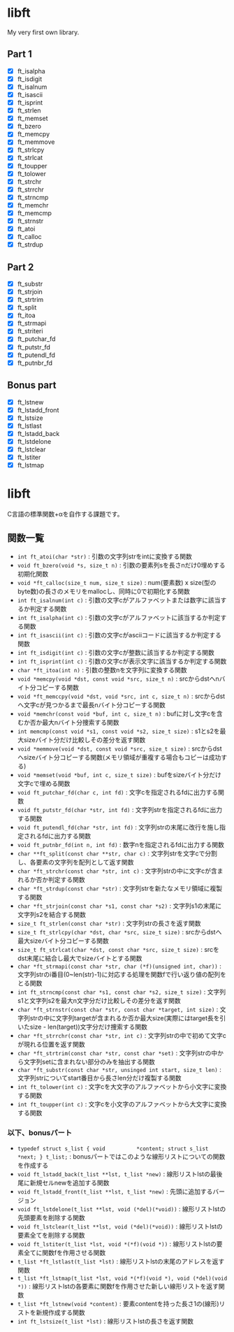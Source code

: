 # libft
My very first own library.

## Part 1
- [x] ft_isalpha
- [x] ft_isdigit
- [x] ft_isalnum
- [x] ft_isascii
- [x] ft_isprint
- [x] ft_strlen
- [x] ft_memset
- [x] ft_bzero
- [x] ft_memcpy
- [x] ft_memmove
- [x] ft_strlcpy
- [x] ft_strlcat
- [x] ft_toupper
- [x] ft_tolower
- [x] ft_strchr
- [x] ft_strrchr
- [x] ft_strncmp
- [x] ft_memchr
- [x] ft_memcmp
- [x] ft_strnstr
- [x] ft_atoi
- [x] ft_calloc
- [x] ft_strdup

## Part 2
- [x] ft_substr
- [x] ft_strjoin
- [x] ft_strtrim
- [x] ft_split
- [x] ft_itoa
- [x] ft_strmapi
- [x] ft_striteri
- [x] ft_putchar_fd
- [x] ft_putstr_fd
- [x] ft_putendl_fd
- [x] ft_putnbr_fd

## Bonus part
- [x] ft_lstnew
- [x] ft_lstadd_front
- [x] ft_lstsize
- [x] ft_lstlast
- [x] ft_lstadd_back
- [x] ft_lstdelone
- [x] ft_lstclear
- [x] ft_lstiter
- [x] ft_lstmap

# libft
C言語の標準関数+αを自作する課題です。
## 関数一覧
  - `int ft_atoi(char *str)`                   : 引数の文字列strをintに変換する関数
  - `void ft_bzero(void *s, size_t n)`         : 引数の要素列sを長さnだけ0埋めする初期化関数
  - `void *ft_calloc(size_t num, size_t size)` : num(要素数) x size(型のbyte数)の長さのメモリをmallocし、同時に0で初期化する関数
  - `int ft_isalnum(int c)`                    : 引数の文字cがアルファベットまたは数字に該当するか判定する関数
  - `int ft_isalpha(int c)`                    : 引数の文字cがアルファベットに該当するか判定する関数
  - `int ft_isascii(int c)`                    : 引数の文字cがasciiコードに該当するか判定する関数
  - `int ft_isdigit(int c)`                    : 引数の文字cが整数に該当するか判定する関数
  - `int ft_isprint(int c)`                    : 引数の文字cが表示文字に該当するか判定する関数
  - `char *ft_itoa(int n)`                     : 引数の整数nを文字列に変換する関数
  - `void *memcpy(void *dst, const void *src, size_t n)`
                                               : srcからdstへnバイト分コピーする関数
  - `void *ft_memccpy(void *dst, void *src, int c, size_t n)`
                                               : srcからdstへ文字cが見つかるまで最長nバイト分コピーする関数
  - `void *memchr(const void *buf, int c, size_t n)`
                                               : bufに対し文字cを含むか否か最大nバイト分捜索する関数
  - `int memcmp(const void *s1, const void *s2, size_t size)`
                                               : s1とs2を最大sizeバイト分だけ比較しその差分を返す関数
  - `void *memmove(void *dst, const void *src, size_t size)`
                                               : srcからdstへsizeバイト分コピーする関数(メモリ領域が重複する場合もコピーは成功する)
  - `void *memset(void *buf, int c, size_t size)`
                                               : bufをsizeバイト分だけ文字cで埋める関数
  - `void ft_putchar_fd(char c, int fd)`       : 文字cを指定されるfdに出力する関数
  - `void ft_putstr_fd(char *str, int fd)`     : 文字列strを指定されるfdに出力する関数
  - `void ft_putendl_fd(char *str, int fd)`    : 文字列strの末尾に改行を施し指定されるfdに出力する関数
  - `void ft_putnbr_fd(int n, int fd)`         : 数字nを指定されるfdに出力する関数
  - `char **ft_split(const char **str, char c)`
                                               : 文字列strを文字cで分割し、各要素の文字列を配列として返す関数
  - `char *ft_strchr(const char *str, int c)`  : 文字列strの中に文字cが含まれるか否か判定する関数
  - `char *ft_strdup(const char *str)`         : 文字列strを新たなメモリ領域に複製する関数
  - `char *ft_strjoin(const char *s1, const char *s2)`
                                               : 文字列s1の末尾に文字列s2を結合する関数
  - `size_t ft_strlen(const char *str)`        : 文字列strの長さを返す関数
  - `size_t ft_strlcpy(char *dst, char *src, size_t size)`
                                               : srcからdstへ最大sizeバイト分コピーする関数
  - `size_t ft_strlcat(char *dst, const char *src, size_t size)`
                                               : srcをdst末尾に結合し最大でsizeバイトとする関数
  - `char *ft_strmapi(const char *str, char (*f)(unsigned int, char))`
                                               : 文字列strのi番目(0~len(str)-1)に対応する処理を関数fで行い返り値の配列をとる関数
  - `int ft_strncmp(const char *s1, const char *s2, size_t size)`
                                               : 文字列s1と文字列s2を最大n文字分だけ比較しその差分を返す関数
  - `char *ft_strnstr(const char *str, const char *target, int size)`
                                               : 文字列strの中に文字列targetが含まれるか否か最大size(実際にはtarget長を引いたsize - len(target))文字分だけ捜索する関数
  - `char *ft_strrchr(const char *str, int c)` : 文字列strの中で初めて文字cが現れる位置を返す関数
  - `char *ft_strtrim(const char *str, const char *set)`
                                               : 文字列strの中から文字列setに含まれない部分のみを抽出する関数
  - `char *ft_substr(const char *str, unsinged int start, size_t len)`
                                               : 文字列strについてstart番目から長さlen分だけ複製する関数
  - `int ft_tolower(int c)`                    : 文字cを大文字のアルファベットから小文字に変換する関数
  - `int ft_toupper(int c)`                    : 文字cを小文字のアルファベットから大文字に変換する関数
  ### 以下、bonusパート
  - `typedef struct s_list
  {
    void          *content;
    struct s_list *next;
  } t_list;`                                   : bonusパートではこのような線形リストについての関数を作成する
  - `void ft_lstadd_back(t_list **lst, t_list *new)`
                                               : 線形リストlstの最後尾に新規セルnewを追加する関数
  - `void ft_lstadd_front(t_list **lst, t_list *new)`
                                               : 先頭に追加するバージョン
  - `void ft_lstdelone(t_list **lst, void (*del)(*void))`
                                               : 線形リストlstの先頭要素を削除する関数
  - `void ft_lstclear(t_list **lst, void (*del)(*void))`
                                               : 線形リストlstの要素全てを削除する関数
  - `void ft_lstiter(t_list *lst, void *(*f)(void *))`
                                               : 線形リストlstの要素全てに関数fを作用させる関数
  - `t_list *ft_lstlast(t_list *lst)`          : 線形リストlstの末尾のアドレスを返す関数
  - `t_list *ft_lstmap(t_list *lst, void *(*f)(void *), void (*del)(void *))`
                                               : 線形リストlstの各要素に関数fを作用させた新しい線形リストを返す関数
  - `t_list *ft_lstnew(void *content)`         : 要素contentを持った長さ1の(線形)リストを新規作成する関数
  - `int ft_lstsize(t_list *lst)`              : 線形リストlstの長さを返す関数
